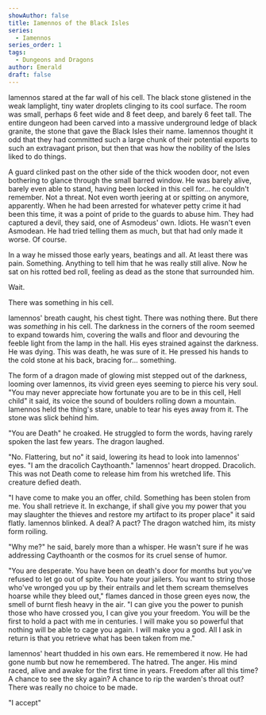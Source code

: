```yaml
---
showAuthor: false
title: Iamennos of the Black Isles
series:
  - Iamennos
series_order: 1
tags:
  - Dungeons and Dragons
author: Emerald
draft: false
---
```


Iamennos stared at the far wall of his cell. The black stone glistened in the weak lamplight, tiny water droplets clinging to its cool surface. The room was small, perhaps 6 feet wide and 8 feet deep, and barely 6 feet tall. The entire dungeon had been carved into a massive underground ledge of black granite, the stone that gave the Black Isles their name. Iamennos thought it odd that they had committed such a large chunk of their potential exports to such an extravagant prison, but then that was how the nobility of the Isles liked to do things.

A guard clinked past on the other side of the thick wooden door, not even bothering to glance through the small barred window. He was barely alive, barely even able to stand, having been locked in this cell for... he couldn't remember. Not a threat. Not even worth jeering at or spitting on anymore, apparently. When he had been arrested for whatever petty crime it had been this time, it was a point of pride to the guards to abuse him. They had captured a devil, they said, one of Asmodeus' own. Idiots. He wasn't even Asmodean. He had tried telling them as much, but that had only made it worse. Of course.

In a way he missed those early years, beatings and all. At least there was pain. Something. Anything to tell him that he was really still alive. Now he sat on his rotted bed roll, feeling as dead as the stone that surrounded him.

Wait.

There was something in his cell.

Iamennos' breath caught, his chest tight. There was nothing there. But there was *something* in his cell. The darkness in the corners of the room seemed to expand towards him, covering the walls and floor and devouring the feeble light from the lamp in the hall. His eyes strained against the darkness. He was dying. This was death, he was sure of it. He pressed his hands to the cold stone at his back, bracing for... something.

The form of a dragon made of glowing mist stepped out of the darkness, looming over Iamennos, its vivid green eyes seeming to pierce his very soul. "You may never appreciate how fortunate you are to be in this cell, Hell child" it said, its voice the sound of boulders rolling down a mountain. Iamennos held the thing's stare, unable to tear his eyes away from it. The stone was slick behind him.

"You are Death" he croaked. He struggled to form the words, having rarely spoken the last few years. The dragon laughed.

"No. Flattering, but no" it said, lowering its head to look into Iamennos' eyes. "I am the dracolich Caythoanth." Iamennos' heart dropped. Dracolich. This was not Death come to release him from his wretched life. This creature defied death.

"I have come to make you an offer, child. Something has been stolen from me. You shall retrieve it. In exchange, if shall give you my power that you may slaughter the thieves and restore my artifact to its proper place" it said flatly. Iamennos blinked. A deal? A pact? The dragon watched him, its misty form roiling.

"Why me?" he said, barely more than a whisper. He wasn't sure if he was addressing Caythoanth or the cosmos for its cruel sense of humor.

"You are desperate. You have been on death's door for months but you've refused to let go out of spite. You hate your jailers. You want to string those who've wronged you up by their entrails and let them scream themselves hoarse while they bleed out," flames danced in those green eyes now, the smell of burnt flesh heavy in the air. "I can give you the power to punish those who have crossed you, I can give you your freedom. You will be the first to hold a pact with me in centuries. I will make you so powerful that nothing will be able to cage you again. I will make you a god. All I ask in return is that you retrieve what has been taken from me."

Iamennos' heart thudded in his own ears. He remembered it now. He had gone numb but now he remembered. The hatred. The anger. His mind raced, alive and awake for the first time in years. Freedom after all this time? A chance to see the sky again? A chance to rip the warden's throat out? There was really no choice to be made.

"I accept"
